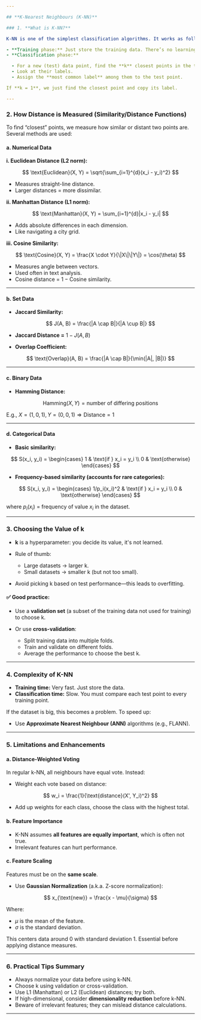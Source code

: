 ```yaml
---

## **K-Nearest Neighbours (K-NN)**

### 1. **What is K-NN?**

K-NN is one of the simplest classification algorithms. It works as follows:

- **Training phase:** Just store the training data. There’s no learning or model building.
- **Classification phase:**

  - For a new (test) data point, find the **k** closest points in the training set.
  - Look at their labels.
  - Assign the **most common label** among them to the test point.

If **k = 1**, we just find the closest point and copy its label.

---
```


### 2. **How Distance is Measured (Similarity/Distance Functions)**

To find “closest” points, we measure how similar or distant two points are. Several methods are used:

#### a. **Numerical Data**

**i. Euclidean Distance (L2 norm):**

$$
\text{Euclidean}(X, Y) = \sqrt{\sum_{i=1}^{d}(x_i - y_i)^2}
$$

- Measures straight-line distance.
- Larger distances = more dissimilar.

**ii. Manhattan Distance (L1 norm):**

$$
\text{Manhattan}(X, Y) = \sum_{i=1}^{d}|x_i - y_i|
$$

- Adds absolute differences in each dimension.
- Like navigating a city grid.

**iii. Cosine Similarity:**

$$
\text{Cosine}(X, Y) = \frac{X \cdot Y}{\|X\|\|Y\|} = \cos(\theta)
$$

- Measures angle between vectors.
- Used often in text analysis.
- Cosine distance = $1 - \text{Cosine similarity}$.

---

#### b. **Set Data**

- **Jaccard Similarity:**

$$
J(A, B) = \frac{|A \cap B|}{|A \cup B|}
$$

- **Jaccard Distance =** $1 - J(A, B)$

- **Overlap Coefficient:**

$$
\text{Overlap}(A, B) = \frac{|A \cap B|}{\min(|A|, |B|)}
$$

---

#### c. **Binary Data**

- **Hamming Distance:**

$$
\text{Hamming}(X, Y) = \text{number of differing positions}
$$

E.g., $X = (1,0,1), Y = (0,0,1) \Rightarrow \text{Distance} = 1$

---

#### d. **Categorical Data**

- **Basic similarity:**

$$
S(x_i, y_i) =
\begin{cases}
1 & \text{if } x_i = y_i \\
0 & \text{otherwise}
\end{cases}
$$

- **Frequency-based similarity (accounts for rare categories):**

$$
S(x_i, y_i) =
\begin{cases}
1/p_i(x_i)^2 & \text{if } x_i = y_i \\
0 & \text{otherwise}
\end{cases}
$$

where $p_i(x_i)$ = frequency of value $x_i$ in the dataset.

---

### 3. **Choosing the Value of k**

- **k** is a hyperparameter: you decide its value, it's not learned.
- Rule of thumb:

  - Large datasets → larger k.
  - Small datasets → smaller k (but not too small).

- Avoid picking k based on test performance—this leads to overfitting.

#### ✅ Good practice:

- Use a **validation set** (a subset of the training data not used for training) to choose k.
- Or use **cross-validation**:

  - Split training data into multiple folds.
  - Train and validate on different folds.
  - Average the performance to choose the best k.

---

### 4. **Complexity of K-NN**

- **Training time:** Very fast. Just store the data.
- **Classification time:** Slow. You must compare each test point to every training point.

If the dataset is big, this becomes a problem. To speed up:

- Use **Approximate Nearest Neighbour (ANN)** algorithms (e.g., FLANN).

---

### 5. **Limitations and Enhancements**

#### a. **Distance-Weighted Voting**

In regular k-NN, all neighbours have equal vote. Instead:

- Weight each vote based on distance:

$$
w_i = \frac{1}{\text{distance}(X', Y_i)^2}
$$

- Add up weights for each class, choose the class with the highest total.

#### b. **Feature Importance**

- K-NN assumes **all features are equally important**, which is often not true.
- Irrelevant features can hurt performance.

#### c. **Feature Scaling**

Features must be on the **same scale**.

- Use **Gaussian Normalization** (a.k.a. Z-score normalization):

$$
x_{\text{new}} = \frac{x - \mu}{\sigma}
$$

Where:

- $\mu$ is the mean of the feature.
- $\sigma$ is the standard deviation.

This centers data around 0 with standard deviation 1. Essential before applying distance measures.

---

### 6. **Practical Tips Summary**

- Always normalize your data before using k-NN.
- Choose k using validation or cross-validation.
- Use L1 (Manhattan) or L2 (Euclidean) distances; try both.
- If high-dimensional, consider **dimensionality reduction** before k-NN.
- Beware of irrelevant features; they can mislead distance calculations.

---
